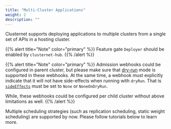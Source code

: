 ```yaml
---
title: "Multi-Cluster Applications"
weight: 2
description: ""
---
```


Clusternet supports deploying applications to multiple clusters from a single set of APIs in a hosting cluster.

{{% alert title="Note" color="primary" %}}
Feature gate `Deployer` should be enabled by `clusternet-hub`.
{{% /alert %}}

{{% alert title="Note" color="primary" %}}
Admission webhooks could be configured in parent cluster, but please make sure that
[dry-run](https://kubernetes.io/docs/reference/access-authn-authz/extensible-admission-controllers/#side-effects) mode
is supported in these webhooks. At the same time, a webhook must explicitly indicate that it will not have side-effects
when running with `dryRun`.
That is [`sideEffects`](https://kubernetes.io/docs/reference/access-authn-authz/extensible-admission-controllers/#side-effects)
must be set to `None` or `NoneOnDryRun`.

While, these webhooks could be configured per child cluster without above limitations as well.
{{% /alert %}}

Multiple scheduling strategies (such as replication scheduling, static weight scheduling) are supported by now. Please
follow tutorials below to learn more.
